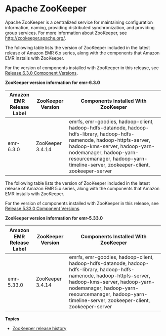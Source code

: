 # Apache ZooKeeper<a name="emr-zookeeper"></a>

Apache ZooKeeper is a centralized service for maintaining configuration information, naming, providing distributed synchronization, and providing group services\. For more information about ZooKeeper, see [http://zookeeper\.apache\.org/](https://zookeeper.apache.org/)\.

The following table lists the version of ZooKeeper included in the latest release of Amazon EMR 6\.x series, along with the components that Amazon EMR installs with ZooKeeper\.

For the version of components installed with ZooKeeper in this release, see [Release 6\.3\.0 Component Versions](emr-release-6x.md#emr-630-release)\.


**ZooKeeper version information for emr\-6\.3\.0**  

| Amazon EMR Release Label | ZooKeeper Version | Components Installed With ZooKeeper | 
| --- | --- | --- | 
| emr\-6\.3\.0 | ZooKeeper 3\.4\.14 | emrfs, emr\-goodies, hadoop\-client, hadoop\-hdfs\-datanode, hadoop\-hdfs\-library, hadoop\-hdfs\-namenode, hadoop\-httpfs\-server, hadoop\-kms\-server, hadoop\-yarn\-nodemanager, hadoop\-yarn\-resourcemanager, hadoop\-yarn\-timeline\-server, zookeeper\-client, zookeeper\-server | 

The following table lists the version of ZooKeeper included in the latest release of Amazon EMR 5\.x series, along with the components that Amazon EMR installs with ZooKeeper\.

For the version of components installed with ZooKeeper in this release, see [Release 5\.33\.0 Component Versions](emr-release-5x.md#emr-5330-release)\.


**ZooKeeper version information for emr\-5\.33\.0**  

| Amazon EMR Release Label | ZooKeeper Version | Components Installed With ZooKeeper | 
| --- | --- | --- | 
| emr\-5\.33\.0 | ZooKeeper 3\.4\.14 | emrfs, emr\-goodies, hadoop\-client, hadoop\-hdfs\-datanode, hadoop\-hdfs\-library, hadoop\-hdfs\-namenode, hadoop\-httpfs\-server, hadoop\-kms\-server, hadoop\-yarn\-nodemanager, hadoop\-yarn\-resourcemanager, hadoop\-yarn\-timeline\-server, zookeeper\-client, zookeeper\-server | 

**Topics**
+ [ZooKeeper release history](ZooKeeper-release-history.md)